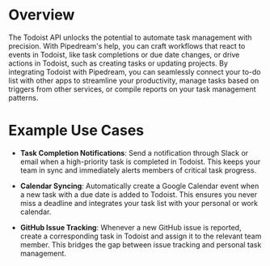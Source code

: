 # Overview

The Todoist API unlocks the potential to automate task management with precision. With Pipedream's help, you can craft workflows that react to events in Todoist, like task completions or due date changes, or drive actions in Todoist, such as creating tasks or updating projects. By integrating Todoist with Pipedream, you can seamlessly connect your to-do list with other apps to streamline your productivity, manage tasks based on triggers from other services, or compile reports on your task management patterns.

# Example Use Cases

- **Task Completion Notifications**: Send a notification through Slack or email when a high-priority task is completed in Todoist. This keeps your team in sync and immediately alerts members of critical task progress.

- **Calendar Syncing**: Automatically create a Google Calendar event when a new task with a due date is added to Todoist. This ensures you never miss a deadline and integrates your task list with your personal or work calendar.

- **GitHub Issue Tracking**: Whenever a new GitHub issue is reported, create a corresponding task in Todoist and assign it to the relevant team member. This bridges the gap between issue tracking and personal task management.
